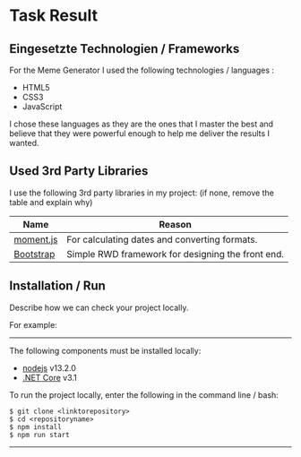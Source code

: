 # Task Result

## Eingesetzte Technologien / Frameworks

For the Meme Generator I used the following technologies / languages :

- HTML5
- CSS3
- JavaScript 

I chose these languages as they are the ones that I master the best and believe that they were powerful enough to help me deliver the results I wanted.

## Used 3rd Party Libraries

I use the following 3rd party libraries in my project: (if none, remove the table and explain why)

Name | Reason
--- | ---
[moment.js](https://momentjs.com/) | For calculating dates and converting formats.
[Bootstrap](https://getbootstrap.com/) | Simple RWD framework for designing the front end.

## Installation / Run

Describe how we can check your project locally.

For example:

---

The following components must be installed locally:

- [nodejs](https://nodejs.org/en/) v13.2.0
- [.NET Core](https://dotnet.microsoft.com/download) v3.1

To run the project locally, enter the following in the command line / bash:

```console
$ git clone <linktorepository>
$ cd <repositoryname>
$ npm install
$ npm run start
```
---
